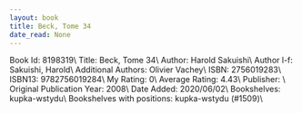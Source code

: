 ```yaml
---
layout: book
title: Beck, Tome 34
date_read: None
---
```


Book Id: 8198319\ 
Title: Beck, Tome 34\ 
Author: Harold Sakuishi\ 
Author l-f: Sakuishi, Harold\ 
Additional Authors: Olivier Vachey\ 
ISBN: 2756019283\ 
ISBN13: 9782756019284\ 
My Rating: 0\ 
Average Rating: 4.43\ 
Publisher: \ 
Original Publication Year: 2008\ 
Date Added: 2020/06/02\ 
Bookshelves: kupka-wstydu\ 
Bookshelves with positions: kupka-wstydu (#1509)\ 

